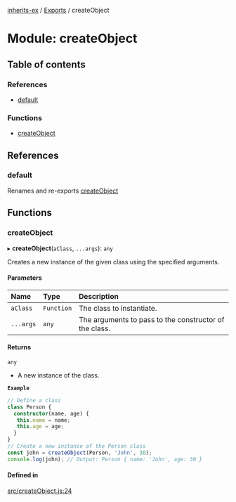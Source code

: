 [inherits-ex](../README.md) / [Exports](../modules.md) / createObject

# Module: createObject

## Table of contents

### References

- [default](createObject.md#default)

### Functions

- [createObject](createObject.md#createobject)

## References

### default

Renames and re-exports [createObject](createObject.md#createobject)

## Functions

### createObject

▸ **createObject**(`aClass`, `...args`): `any`

Creates a new instance of the given class using the specified arguments.

#### Parameters

| Name | Type | Description |
| :------ | :------ | :------ |
| `aClass` | `Function` | The class to instantiate. |
| `...args` | `any` | The arguments to pass to the constructor of the class. |

#### Returns

`any`

- A new instance of the class.

**`Example`**

```ts
// Define a class
class Person {
  constructor(name, age) {
   this.name = name;
   this.age = age;
  }
}
// Create a new instance of the Person class
const john = createObject(Person, 'John', 30);
console.log(john); // Output: Person { name: 'John', age: 30 }
```

#### Defined in

[src/createObject.js:24](https://github.com/snowyu/inherits-ex.js/blob/ec2431d/src/createObject.js#L24)
